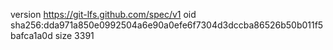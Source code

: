 version https://git-lfs.github.com/spec/v1
oid sha256:dda971a850e0992504a6e90a0efe6f7304d3dccba86526b50b011f5bafca1a0d
size 3391
